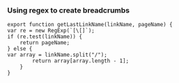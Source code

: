 ### Using regex to create breadcrumbs
```
export function getLastLinkName(linkName, pageName) {
var re = new RegExp(`[\[]`);
if (re.test(linkName)) {
	return pageName;
} else {
var array = linkName.split("/");
		return array[array.length - 1];
	}
}
```